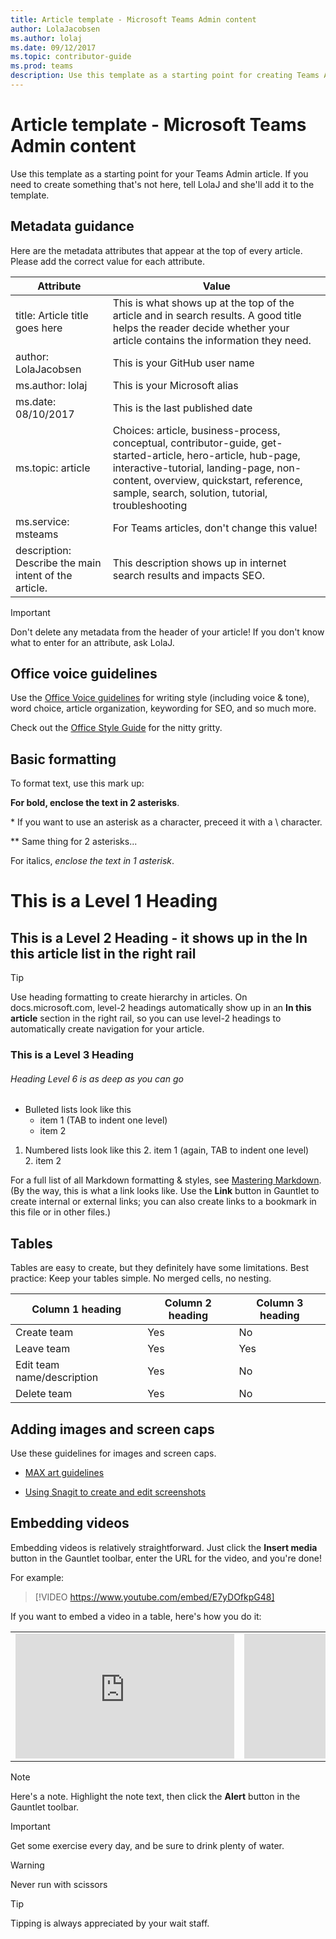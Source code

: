 ```yaml
---
title: Article template - Microsoft Teams Admin content
author: LolaJacobsen
ms.author: lolaj
ms.date: 09/12/2017
ms.topic: contributor-guide
ms.prod: teams
description: Use this template as a starting point for creating Teams Admin content for docs.microsoft.com.
---
```


Article template - Microsoft Teams Admin content
================================================

Use this template as a starting point for your Teams Admin article. If you need to create something that's not here, tell LolaJ and she'll add it to the template. 

## Metadata guidance

Here are the metadata attributes that appear at the top of every article. Please add the correct value for each attribute.

| Attribute | Value |
|---------|---------|
| title: Article title goes here |  This is what shows up at the top of the article and in search results. A good title helps the reader decide whether your article contains the information they need.  |   
| author: LolaJacobsen |This is your GitHub user name |
| ms.author: lolaj  | This is your Microsoft alias |
| ms.date: 08/10/2017  | This is the last published date |
| ms.topic: article  | Choices: article, business-process, conceptual, contributor-guide, get-started-article, hero-article, hub-page, interactive-tutorial, landing-page, non-content, overview, quickstart, reference, sample, search, solution, tutorial, troubleshooting |
| ms.service: msteams | For Teams articles, don't change this value! |
| description: Describe the main intent of the article. | This description shows up in internet search results and impacts SEO. |

> [!IMPORTANT]
> Don't delete any metadata from the header of your article! If you don't know what to enter for an attribute, ask LolaJ.

## Office voice guidelines

Use the [Office Voice guidelines](https://worldready.cloudapp.net/Styleguide/Read?id=2665&topicid=29059) for writing style (including voice & tone), word choice, article organization, keywording for SEO, and so much more.

Check out the [Office Style Guide](http://aka.ms/OfficeStyleGuide) for the nitty gritty.

## Basic formatting     

To format text, use this mark up: 

**For bold, enclose the text in 2 asterisks**. 

\* If you want to use an asterisk as a character, preceed it with a \ character.

\*\* Same thing for 2 asterisks...

For italics, *enclose the text in 1 asterisk*.

# This is a Level 1 Heading

## This is a Level 2 Heading - it shows up in the **In this article** list in the right rail

> [!TIP]
> Use heading formatting to create hierarchy in articles. On docs.microsoft.com, level-2 headings automatically show up in an **In this article** section in the right rail, so you can use level-2 headings to automatically create navigation for your article.

### This is a Level 3 Heading 

###### Heading Level 6 is as deep as you can go

- Bulleted lists look like this
    - item 1 (TAB to indent one level)
    - item 2

1. Numbered lists look like this
    2. item 1 (again, TAB to indent one level)    
    2. item 2

For a full list of all Markdown formatting & styles, see [Mastering Markdown](https://guides.github.com/features/mastering-markdown/). (By the way, this is what a link looks like. Use the **Link** button in Gauntlet to create internal or external links; you can also create links to a bookmark in this file or in other files.)

## Tables

Tables are easy to create, but they definitely have some limitations. Best practice: Keep your tables simple. No merged cells, no nesting. 

|Column 1 heading  |Column 2 heading  |Column 3 heading  |
|---------|---------|---------|
|Create team     |Yes        |No         |
|Leave team     |Yes         |Yes         |
|Edit team name/description      |Yes         |No         |
|Delete team      |Yes         |No         |

## Adding images and screen caps

Use these guidelines for images and screen caps. 

- [MAX art guidelines](https://msft.spoppe.com/teams/cpub/Resources/ToolsProcesses/DxStudio/DxStudio%2030%20Wiki/Art%20Guidelines%20(not%20DxStudio-related).aspx)

- [Using Snagit to create and edit screenshots](https://msft.spoppe.com/teams/cpub/Resources/ToolsProcesses/DxStudio/DxStudio%2030%20Wiki/Install%20and%20use%20Snagit%20to%20create%20and%20edit%20screenshots.aspx)

## Embedding videos

Embedding videos is relatively straightforward. Just click the **Insert media** button in the Gauntlet toolbar, enter the URL for the video, and you're done!

For example: 

> [!VIDEO https://www.youtube.com/embed/E7yDOfkpG48]


If you want to embed a video in a table, here's how you do it:

|  |  |
|---------|---------|
|<iframe width="350" height="200" src="https://www.youtube.com/embed/7oej3xIQy-Y" frameborder="0" allowfullscreen></iframe>     |<iframe width="350" height="200" src="https://www.youtube.com/embed/E7yDOfkpG48" frameborder="0" allowfullscreen></iframe>      |


> [!NOTE]
> Here's a note. Highlight the note text, then click the **Alert** button in the Gauntlet toolbar. 

> [!IMPORTANT]
> Get some exercise every day, and be sure to drink plenty of water.

> [!WARNING]
> Never run with scissors

> [!TIP]
> Tipping is always appreciated by your wait staff.



